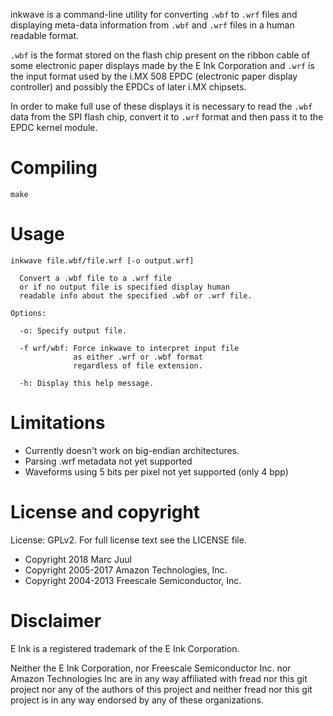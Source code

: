 
inkwave is a command-line utility for converting `.wbf` to `.wrf` files and displaying meta-data information from `.wbf` and `.wrf` files in a human readable format.

`.wbf` is the format stored on the flash chip present on the ribbon cable of some electronic paper displays made by the E Ink Corporation and `.wrf` is the input format used by the i.MX 508 EPDC (electronic paper display controller) and possibly the EPDCs of later i.MX chipsets.

In order to make full use of these displays it is necessary to read the `.wbf` data from the SPI flash chip, convert it to `.wrf` format and then pass it to the EPDC kernel module.

# Compiling

```
make
```

# Usage

```
inkwave file.wbf/file.wrf [-o output.wrf]

  Convert a .wbf file to a .wrf file
  or if no output file is specified display human
  readable info about the specified .wbf or .wrf file.

Options:

  -o: Specify output file.

  -f wrf/wbf: Force inkwave to interpret input file
              as either .wrf or .wbf format
              regardless of file extension.

  -h: Display this help message.
```

# Limitations

* Currently doesn't work on big-endian architectures.
* Parsing .wrf metadata not yet supported
* Waveforms using 5 bits per pixel not yet supported (only 4 bpp)

# License and copyright

License: GPLv2. For full license text see the LICENSE file.

* Copyright 2018 Marc Juul
* Copyright 2005-2017 Amazon Technologies, Inc.
* Copyright 2004-2013 Freescale Semiconductor, Inc.

# Disclaimer

E Ink is a registered trademark of the E Ink Corporation.

Neither the E Ink Corporation, nor Freescale Semiconductor Inc. nor Amazon Technologies Inc are in any way affiliated with fread nor this git project nor any of the authors of this project and neither fread nor this git project is in any way endorsed by any of these organizations.